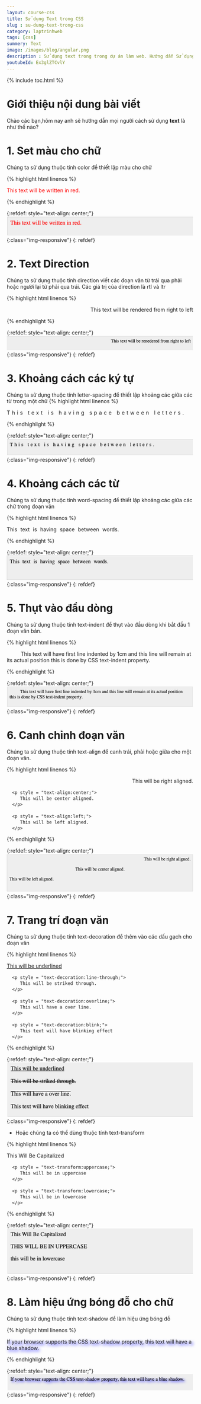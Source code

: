 ```yaml
---
layout: course-css
title: Sử dụng Text trong CSS
slug : su-dung-text-trong-css
category: laptrinhweb
tags: [css]
summery: Text 
image: /images/blog/angular.png
description : Sử dụng text trong trong dự án làm web. Hướng dẫn Sử dụng text trong CSS vào dự án web. 
youtubeId: Ex3glZTCvlY
---
```


{% include toc.html %}

# **Giới thiệu nội dung bài viết**

Chào các bạn,hôm nay anh sẽ hướng dẫn mọi người cách sử dụng <b>text</b> là như thế nào?

# **1. Set màu cho chữ**

Chúng ta sử dụng thuộc tính color để thiết lập màu cho chữ

{% highlight html linenos %}

<html>
   <head>
   </head>

   <body>
      <p style = "color:red;">
         This text will be written in red.
      </p>
   </body>
</html>

{% endhighlight %}

{:refdef: style="text-align: center;"}
![text1](/images/post/css/text1.png){:class="img-responsive"}
{: refdef}

# **2. Text Direction**

Chúng ta sử dụng thuộc tính direction viết các đoạn văn từ trái qua phải hoặc người lại từ phải qua trái. Các giá trị của direction là rtl và ltr

{% highlight html linenos %}


<html>
   <head>
   </head>

   <body>
      <p style = "direction:rtl;">
         This text will be rendered from right to left
      </p>
   </body>
</html>

{% endhighlight %}

{:refdef: style="text-align: center;"}
![text2](/images/post/css/text2.png){:class="img-responsive"}
{: refdef}

# **3. Khoảng cách các ký tự**

Chúng ta sử dụng thuộc tính letter-spacing để thiết lập khoảng các giữa các từ trong một chữ
{% highlight html linenos %}

<html>
   <head>
   </head>

   <body>
      <p style = "letter-spacing:5px;">
         This text is having space between letters.
      </p>
   </body>
</html>

{% endhighlight %}

{:refdef: style="text-align: center;"}
![text3](/images/post/css/text3.png){:class="img-responsive"}
{: refdef}

# **4. Khoảng cách các từ**

Chúng ta sử dụng thuộc tính word-spacing để thiết lập khoảng các giữa các chữ trong đoạn văn

{% highlight html linenos %}

<html>
   <head>
   </head>

   <body>
      <p style = "word-spacing:5px;">
         This text is having space between words.
      </p>
   </body>
</html> 

{% endhighlight %}

{:refdef: style="text-align: center;"}
![text4](/images/post/css/text4.png){:class="img-responsive"}
{: refdef}

# **5. Thụt vào đầu dòng**

Chúng ta sử dụng thuộc tính text-indent để thụt vào đầu dòng khi bắt đầu 1 đoạn văn bản.

{% highlight html linenos %}

<html>
   <head>
   </head>

   <body>
      <p style = "text-indent:1cm;">
         This text will have first line indented by 1cm and this line will remain at 
         its actual position this is done by CSS text-indent property.
      </p>
   </body>
</html>

{% endhighlight %}

{:refdef: style="text-align: center;"}
![text5](/images/post/css/text5.png){:class="img-responsive"}
{: refdef}

# **6. Canh chỉnh đoạn văn**

Chúng ta sử dụng thuộc tính text-align để canh trái, phải hoặc giữa cho một đoạn văn.

{% highlight html linenos %}

<html>
   <head>
   </head>

   <body>
      <p style = "text-align:right;">
         This will be right aligned.
      </p>
      
      <p style = "text-align:center;">
         This will be center aligned.
      </p>
      
      <p style = "text-align:left;">
         This will be left aligned.
      </p>
   </body>
</html> 

{% endhighlight %}

{:refdef: style="text-align: center;"}
![text6](/images/post/css/text6.png){:class="img-responsive"}
{: refdef}


# **7. Trang trí đoạn văn**

Chúng ta sử dụng thuộc tính text-decoration để thêm vào các dấu gạch cho đoạn văn

{% highlight html linenos %}

<html>
   <head>
   </head>

   <body>
      <p style = "text-decoration:underline;">
         This will be underlined
      </p>
      
      <p style = "text-decoration:line-through;">
         This will be striked through.
      </p>
      
      <p style = "text-decoration:overline;">
         This will have a over line.
      </p>
      
      <p style = "text-decoration:blink;">
         This text will have blinking effect
      </p>
   </body>
</html>

{% endhighlight %}

{:refdef: style="text-align: center;"}
![text7](/images/post/css/text7.png){:class="img-responsive"}
{: refdef}

- Hoặc chúng ta có thể dùng thuộc tính text-transform

{% highlight html linenos %}

<html>
   <head>
   </head>

   <body>
      <p style = "text-transform:capitalize;">
         This will be capitalized
      </p>
      
      <p style = "text-transform:uppercase;">
         This will be in uppercase
      </p>
      
      <p style = "text-transform:lowercase;">
         This will be in lowercase
      </p>
   </body>
</html> 

{% endhighlight %}

{:refdef: style="text-align: center;"}
![text8](/images/post/css/text8.png){:class="img-responsive"}
{: refdef}

# **8. Làm hiệu ứng bóng đỗ cho chữ**

Chúng ta sử dụng thuộc tính text-shadow để làm hiệu ứng bóng đỗ

{% highlight html linenos %}

<html>
   <head>
   </head>

   <body>
      <p style = "text-shadow:4px 4px 8px blue;">
         If your browser supports the CSS text-shadow property, 
         this text will have a  blue shadow.
      </p>
   </body>
</html>

{% endhighlight %}

{:refdef: style="text-align: center;"}
![text9](/images/post/css/text9.png){:class="img-responsive"}
{: refdef}




